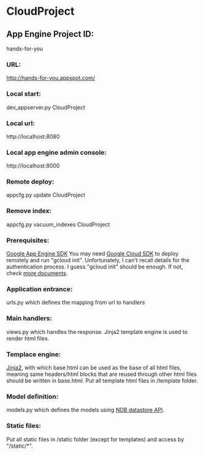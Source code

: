 # CloudProject
## App Engine Project ID:
hands-for-you

### URL:
http://hands-for-you.appspot.com/

### Local start:
dev_appserver.py CloudProject

### Local url:
http://localhost:8080

### Local app engine admin console:
http://localhost:8000 

### Remote deploy: 
appcfg.py update CloudProject

### Remove index: 
appcfg.py vacuum_indexes CloudProject

### Prerequisites:
[Google App Engine SDK](https://cloud.google.com/appengine/downloads#Google_App_Engine_SDK_for_Python)
You may need [Google Cloud SDK](https://cloud.google.com/sdk/?hl=en#windows) to deploy remotely and run "gcloud init". Unfortunately, I can't recall details for the authentication process. I guess "gcloud init" should be enough. If not, check [more documents](https://cloud.google.com/sdk/gcloud/).

### Application entrance:
urls.py which defines the mapping from url to handlers

### Main handlers:
views.py which handles the response. Jinja2 template engine is used to render html files.

### Templace engine:
[Jinja2](http://jinja.pocoo.org/docs/dev/templates/), with which base.html can be used as the base of all html files, meaning same headers/html blocks that are reused through other html files should be written in base.html. Put all template html files in /template folder.

### Model definition:
models.py which defines the models using [NDB datastore API](https://cloud.google.com/appengine/docs/python/ndb/).

### Static files:
Put all static files in /static folder (except for templates) and access by "/static/*".
